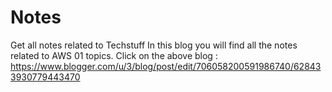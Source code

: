 # Notes
Get all notes related to Techstuff
In this blog you will find all the notes related to AWS 01 topics.
Click on the above blog : https://www.blogger.com/u/3/blog/post/edit/706058200591986740/628433930779443470
